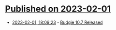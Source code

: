 # [Published on 2023-02-01](index.md)

* [2023-02-01, 18:09:23](https://lobste.rs/s/a9tp8n/budgie_10_7_released) - [Budgie 10.7 Released](https://blog.buddiesofbudgie.org/budgie-10-7-released/)
